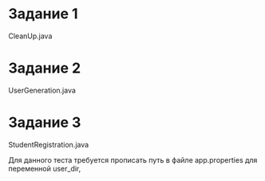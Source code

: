 # Задание 1

CleanUp.java

# Задание 2

UserGeneration.java

# Задание 3

StudentRegistration.java

Для данного теста требуется прописать путь в файле app.properties для переменной user_dir, 
